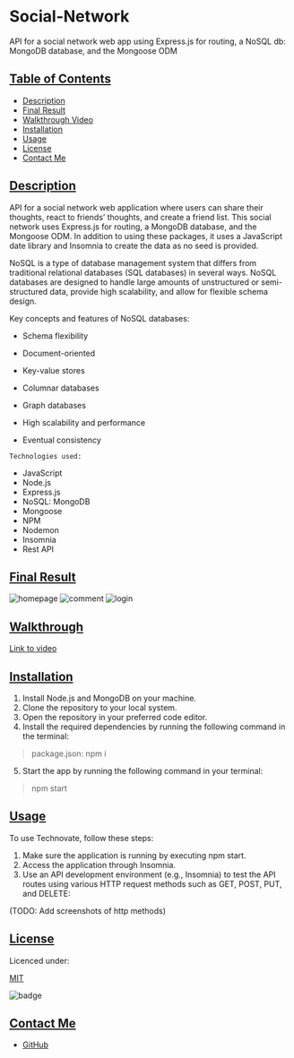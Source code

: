 # Social-Network
API for a social network web app using Express.js for routing, a NoSQL db: MongoDB database, and the Mongoose ODM

## [Table of Contents](#table-of-contents)

- [Description](#description)
- [Final Result](#final-result)
- [Walkthrough Video](#walkthrough)
- [Installation](#installation)
- [Usage](#usage)
- [License](#license)
- [Contact Me](#contact)

## [Description](#table-of-contents)

API for a social network web application where users can share their thoughts, react to friends’ thoughts, and create a friend list. This social network uses Express.js for routing, a MongoDB database, and the Mongoose ODM. In addition to using these packages, it uses a JavaScript date library and Insomnia to create the data as no seed is provided.

NoSQL is a type of database management system that differs from traditional relational databases (SQL databases) in several ways. NoSQL databases are designed to handle large amounts of unstructured or semi-structured data, provide high scalability, and allow for flexible schema design.

Key concepts and features of NoSQL databases:

- Schema flexibility

- Document-oriented

- Key-value stores

- Columnar databases

- Graph databases

- High scalability and performance

- Eventual consistency


`Technologies used:`

- JavaScript
- Node.js
- Express.js
- NoSQL: MongoDB
- Mongoose
- NPM
- Nodemon
- Insomnia
- Rest API

## [Final Result](#table-of-contents)

![homepage](public/img/homepage.png)
![comment](public/img/comment.png)
![login](public/img/login.png)


## [Walkthrough](#walkthrough)

[Link to video]()

## [Installation](#installation)

1. Install Node.js and MongoDB on your machine.
2. Clone the repository to your local system.
3. Open the repository in your preferred code editor.
4. Install the required dependencies by running the following command in the terminal:

> package.json: npm i

5. Start the app by running the following command in your terminal: 

> npm start

## [Usage](#table-of-contents)

To use Technovate, follow these steps:

1. Make sure the application is running by executing npm start.
2. Access the application through Insomnia.
3. Use an API development environment (e.g., Insomnia) to test the API routes using various HTTP request methods such as GET, POST, PUT, and DELETE:

(TODO: Add screenshots of http methods)


## [License](#table-of-contents)

Licenced under:

[MIT](https://choosealicense.com/licenses/MIT)

![badge](https://img.shields.io/badge/license-MIT-green>)


## [Contact Me](#table-of-contents)

- [GitHub](https://github.com/cdrcar)

